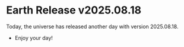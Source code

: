 # Earth Release v2025.08.18
Today, the universe has released another day with version 2025.08.18.
- Enjoy your day!
